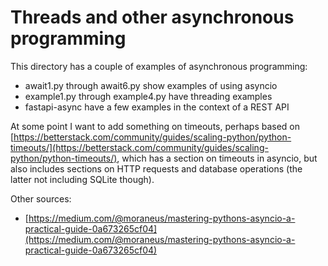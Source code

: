 # Threads and other asynchronous programming

This directory has a couple of examples of asynchronous programming:

- await1.py through await6.py show examples of using asyncio
- example1.py through example4.py have threading examples
- fastapi-async have a few examples in the context of a REST API

At some point I want to add something on timeouts, perhaps based on 
[https://betterstack.com/community/guides/scaling-python/python-timeouts/](https://betterstack.com/community/guides/scaling-python/python-timeouts/), which has a section on timeouts in asyncio, but also includes sections on HTTP requests and database operations (the latter not including SQLite though).

Other sources:

- [https://medium.com/@moraneus/mastering-pythons-asyncio-a-practical-guide-0a673265cf04](https://medium.com/@moraneus/mastering-pythons-asyncio-a-practical-guide-0a673265cf04)

